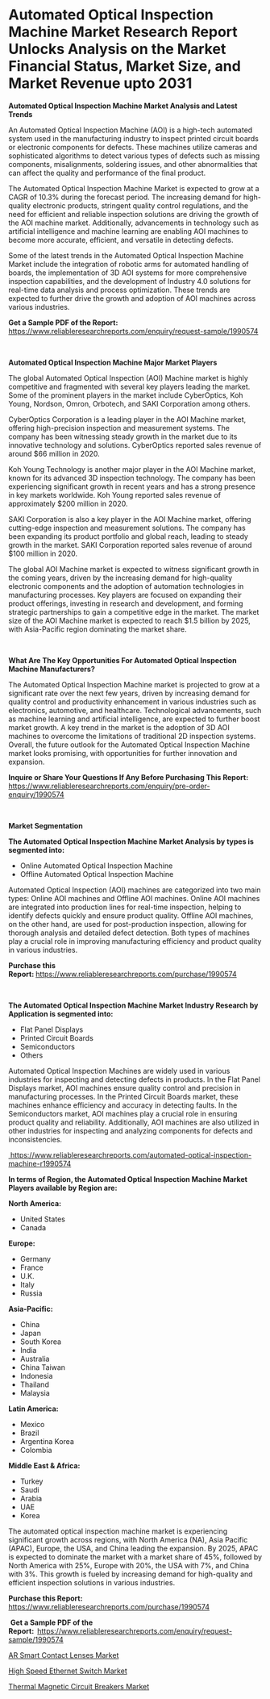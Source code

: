 <p><h1>Automated Optical Inspection Machine Market Research Report Unlocks Analysis on the Market Financial Status, Market Size, and Market Revenue upto 2031</h1></p><p><strong>Automated Optical Inspection Machine Market Analysis and Latest Trends</strong></p>
<p><p>An Automated Optical Inspection Machine (AOI) is a high-tech automated system used in the manufacturing industry to inspect printed circuit boards or electronic components for defects. These machines utilize cameras and sophisticated algorithms to detect various types of defects such as missing components, misalignments, soldering issues, and other abnormalities that can affect the quality and performance of the final product.</p><p>The Automated Optical Inspection Machine Market is expected to grow at a CAGR of 10.3% during the forecast period. The increasing demand for high-quality electronic products, stringent quality control regulations, and the need for efficient and reliable inspection solutions are driving the growth of the AOI machine market. Additionally, advancements in technology such as artificial intelligence and machine learning are enabling AOI machines to become more accurate, efficient, and versatile in detecting defects.</p><p>Some of the latest trends in the Automated Optical Inspection Machine Market include the integration of robotic arms for automated handling of boards, the implementation of 3D AOI systems for more comprehensive inspection capabilities, and the development of Industry 4.0 solutions for real-time data analysis and process optimization. These trends are expected to further drive the growth and adoption of AOI machines across various industries.</p></p>
<p><strong>Get a Sample PDF of the Report:&nbsp;</strong> <a href="https://www.reliableresearchreports.com/enquiry/request-sample/1990574">https://www.reliableresearchreports.com/enquiry/request-sample/1990574</a></p>
<p>&nbsp;</p>
<p><strong>Automated Optical Inspection Machine Major Market Players</strong></p>
<p><p>The global Automated Optical Inspection (AOI) Machine market is highly competitive and fragmented with several key players leading the market. Some of the prominent players in the market include CyberOptics, Koh Young, Nordson, Omron, Orbotech, and SAKI Corporation among others.</p><p>CyberOptics Corporation is a leading player in the AOI Machine market, offering high-precision inspection and measurement systems. The company has been witnessing steady growth in the market due to its innovative technology and solutions. CyberOptics reported sales revenue of around $66 million in 2020.</p><p>Koh Young Technology is another major player in the AOI Machine market, known for its advanced 3D inspection technology. The company has been experiencing significant growth in recent years and has a strong presence in key markets worldwide. Koh Young reported sales revenue of approximately $200 million in 2020.</p><p>SAKI Corporation is also a key player in the AOI Machine market, offering cutting-edge inspection and measurement solutions. The company has been expanding its product portfolio and global reach, leading to steady growth in the market. SAKI Corporation reported sales revenue of around $100 million in 2020.</p><p>The global AOI Machine market is expected to witness significant growth in the coming years, driven by the increasing demand for high-quality electronic components and the adoption of automation technologies in manufacturing processes. Key players are focused on expanding their product offerings, investing in research and development, and forming strategic partnerships to gain a competitive edge in the market. The market size of the AOI Machine market is expected to reach $1.5 billion by 2025, with Asia-Pacific region dominating the market share.</p></p>
<p>&nbsp;</p>
<p><strong>What Are The Key Opportunities For Automated Optical Inspection Machine Manufacturers?</strong></p>
<p><p>The Automated Optical Inspection Machine market is projected to grow at a significant rate over the next few years, driven by increasing demand for quality control and productivity enhancement in various industries such as electronics, automotive, and healthcare. Technological advancements, such as machine learning and artificial intelligence, are expected to further boost market growth. A key trend in the market is the adoption of 3D AOI machines to overcome the limitations of traditional 2D inspection systems. Overall, the future outlook for the Automated Optical Inspection Machine market looks promising, with opportunities for further innovation and expansion.</p></p>
<p><strong>Inquire or Share Your Questions If Any Before Purchasing This Report:</strong> <a href="https://www.reliableresearchreports.com/enquiry/pre-order-enquiry/1990574">https://www.reliableresearchreports.com/enquiry/pre-order-enquiry/1990574</a></p>
<p>&nbsp;</p>
<p><strong>Market Segmentation</strong></p>
<p><strong>The Automated Optical Inspection Machine Market Analysis by types is segmented into:</strong></p>
<p><ul><li>Online Automated Optical Inspection Machine</li><li>Offline Automated Optical Inspection Machine</li></ul></p>
<p><p>Automated Optical Inspection (AOI) machines are categorized into two main types: Online AOI machines and Offline AOI machines. Online AOI machines are integrated into production lines for real-time inspection, helping to identify defects quickly and ensure product quality. Offline AOI machines, on the other hand, are used for post-production inspection, allowing for thorough analysis and detailed defect detection. Both types of machines play a crucial role in improving manufacturing efficiency and product quality in various industries.</p></p>
<p><strong>Purchase this Report:&nbsp;</strong><a href="https://www.reliableresearchreports.com/purchase/1990574">https://www.reliableresearchreports.com/purchase/1990574</a></p>
<p>&nbsp;</p>
<p><strong>The Automated Optical Inspection Machine Market Industry Research by Application is segmented into:</strong></p>
<p><ul><li>Flat Panel Displays</li><li>Printed Circuit Boards</li><li>Semiconductors</li><li>Others</li></ul></p>
<p><p>Automated Optical Inspection Machines are widely used in various industries for inspecting and detecting defects in products. In the Flat Panel Displays market, AOI machines ensure quality control and precision in manufacturing processes. In the Printed Circuit Boards market, these machines enhance efficiency and accuracy in detecting faults. In the Semiconductors market, AOI machines play a crucial role in ensuring product quality and reliability. Additionally, AOI machines are also utilized in other industries for inspecting and analyzing components for defects and inconsistencies.</p></p>
<p><a href="https://www.reliableresearchreports.com/automated-optical-inspection-machine-r1990574">&nbsp;https://www.reliableresearchreports.com/automated-optical-inspection-machine-r1990574</a></p>
<p><strong>In terms of Region, the Automated Optical Inspection Machine Market Players available by Region are:</strong></p>
<p>
    <p> <strong> North America: </strong>
        <ul>
            <li>United States</li>
            <li>Canada</li>
        </ul>
        </p> 
    <p> <strong> Europe: </strong>
        <ul>
            <li>Germany</li>
            <li>France</li>
            <li>U.K.</li>
            <li>Italy</li>
            <li>Russia</li>
        </ul>
        </p> 
    <p> <strong> Asia-Pacific: </strong>
        <ul>
            <li>China</li>
            <li>Japan</li>
            <li>South Korea</li>
            <li>India</li>
            <li>Australia</li>
            <li>China Taiwan</li>
            <li>Indonesia</li>
            <li>Thailand</li>
            <li>Malaysia</li>
        </ul>
        </p> 
    <p> <strong> Latin America: </strong>
        <ul>
            <li>Mexico</li>
            <li>Brazil</li>
            <li>Argentina Korea</li>
            <li>Colombia</li>
        </ul>
        </p> 
    <p> <strong> Middle East & Africa: </strong>
        <ul>
            <li>Turkey</li>
            <li>Saudi</li>
            <li>Arabia</li>
            <li>UAE</li>
            <li>Korea</li>
        </ul>
    </p>
    </p>
<p><p>The automated optical inspection machine market is experiencing significant growth across regions, with North America (NA), Asia Pacific (APAC), Europe, the USA, and China leading the expansion. By 2025, APAC is expected to dominate the market with a market share of 45%, followed by North America with 25%, Europe with 20%, the USA with 7%, and China with 3%. This growth is fueled by increasing demand for high-quality and efficient inspection solutions in various industries.</p></p>
<p><strong>Purchase this Report: </strong><a href="https://www.reliableresearchreports.com/purchase/1990574">https://www.reliableresearchreports.com/purchase/1990574</a></p>
<p>&nbsp;<strong>Get a Sample PDF of the Report:&nbsp;&nbsp;</strong><a href="https://www.reliableresearchreports.com/enquiry/request-sample/1990574">https://www.reliableresearchreports.com/enquiry/request-sample/1990574</a></p>
<p><strong></strong></p>
<p><p><a href="https://www.linkedin.com/pulse/ar-smart-contact-lenses-market-size-cagr-trends-2024-2030-rijlf?trackingId=dn0eKHhp7UV4EoHWoxWH%2Fw%3D%3D">AR Smart Contact Lenses Market</a></p><p><a href="https://www.linkedin.com/pulse/high-speed-ethernet-switch-market-furnishes-information-share-u2pqf?trackingId=bdXmLK7JFMzUPiZuNE6Xlw%3D%3D">High Speed Ethernet Switch Market</a></p><p><a href="https://www.linkedin.com/pulse/thermal-magnetic-circuit-breakers-market-research-report-its-nj4mf?trackingId=SHvxNfKEE6r4xx17A9WpvQ%3D%3D">Thermal Magnetic Circuit Breakers Market</a></p></p>